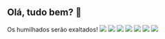 ## Olá, tudo bem? 👋
Os humilhados serão exaltados!
![](https://media1.tenor.com/m/w1iCRvTI0jUAAAAC/patrick-sponge-bob.gif)
![](https://media.tenor.com/uGFCTCFNjGAAAAAi/santos-soccer.gif)
![](https://media1.tenor.com/m/oeBy_0qFStoAAAAd/sacanagem-santos.gif)
![](https://media.tenor.com/4j_zmBd3lGoAAAAM/neymar-neymar-jr.gif)
![](https://media.tenor.com/I-oafCae9HcAAAAi/prime-batata.gif)
![](https://media.tenor.com/BJ_GY4foUjIAAAAM/messi.gif)
![](https://tenor.com/pt-BR/view/globolinha-neymar-football-globolinha-neymar-santos-gif-22350337)
